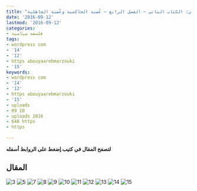 ```yaml
---
title: "دراسة المفهومات الثورية للسنة – مؤتمر الشيشان: الكتاب الثاني – الفصل الرابع – عُصبة الحاكمية وعُصبة الجاهلية"
date: '2016-09-12'
lastmod: '2016-09-12'
categories:
- فلسفة سياسية
tags:
- wordpress com
- '14'
- '12'
- https abouyaarebmarzouki
- '15'
keywords:
- wordpress com
- '14'
- '12'
- https abouyaarebmarzouki
- '15'
- uploads
- 09 10
- uploads 2016
- 648 https
- https

---
```

**لتصفح المقال في كتيب إضغط على الروابط أسفله**

## المقال

![3](https://abouyaarebmarzouki.wordpress.com/wp-content/uploads/2016/09/3.png?w=648) ![5](https://abouyaarebmarzouki.wordpress.com/wp-content/uploads/2016/09/5.png?w=648) ![7](https://abouyaarebmarzouki.wordpress.com/wp-content/uploads/2016/09/7.png?w=648) ![8](https://abouyaarebmarzouki.wordpress.com/wp-content/uploads/2016/09/8.png?w=648) ![9](https://abouyaarebmarzouki.wordpress.com/wp-content/uploads/2016/09/9.png?w=648) ![10](https://abouyaarebmarzouki.wordpress.com/wp-content/uploads/2016/09/10.png?w=648) ![11](https://abouyaarebmarzouki.wordpress.com/wp-content/uploads/2016/09/11.png?w=648) ![12](https://abouyaarebmarzouki.wordpress.com/wp-content/uploads/2016/09/12.png?w=648) ![13](https://abouyaarebmarzouki.wordpress.com/wp-content/uploads/2016/09/13.png?w=648) ![14](https://abouyaarebmarzouki.wordpress.com/wp-content/uploads/2016/09/14.png?w=648) ![15](https://abouyaarebmarzouki.wordpress.com/wp-content/uploads/2016/09/15.png?w=648)

###